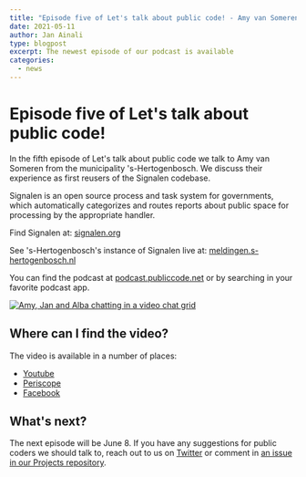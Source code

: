 ```yaml
---
title: "Episode five of Let's talk about public code! - Amy van Someren from Signalen"
date: 2021-05-11
author: Jan Ainali
type: blogpost
excerpt: The newest episode of our podcast is available
categories:
  - news
---
```


# Episode five of Let's talk about public code!

In the fifth episode of Let's talk about public code we talk to Amy van Someren from the municipality 's-Hertogenbosch. We discuss their experience as first reusers of the Signalen codebase.

Signalen is an open source process and task system for governments, which automatically categorizes and routes reports about public space for processing by the appropriate handler.

Find Signalen at: [signalen.org](https://signalen.org)

See 's-Hertogenbosch's instance of Signalen live at: [meldingen.s-hertogenbosch.nl](https://meldingen.s-hertogenbosch.nl/)

You can find the podcast at [podcast.publiccode.net](https://podcast.publiccode.net/e/5-amy-van-someren-signalen/) or by searching in your favorite podcast app.

[![Amy, Jan and Alba chatting in a video chat grid]({{site.url}}/assets/screenshot-episode-5.png)](https://www.youtube.com/watch?v=zPF_3DpNA0A)

## Where can I find the video?

The video is available in a number of places:

- [Youtube](https://www.youtube.com/watch?v=zPF_3DpNA0A)
- [Periscope](https://www.pscp.tv/w/1RDGlPvwqYlGL)
- [Facebook](https://www.facebook.com/285004318294/videos/210340460598152)

## What's next?

The next episode will be June 8. If you have any suggestions for public coders we should talk to, reach out to us on [Twitter](https://twitter.com/publiccodenet) or comment in [an issue in our Projects repository](https://github.com/publiccodenet/projects/issues/new).

